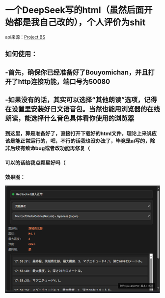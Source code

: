 # 一个DeepSeek写的html（虽然后面开始都是我自己改的），个人评价为shit
api来源：[Project BS](https://telegram-cf.projectbs.cn/zh-CN)
## 如何使用：
## -首先，确保你已经准备好了Bouyomichan，并且打开了http连接功能，端口号为50080
## -如果没有的话，其实可以选择“其他朗读”选项，记得在设置里安装好日文语音包。当然也能用浏览器的在线朗读，能选择什么音色具体看你使用的浏览器
### 到这里，算是准备好了，直接打开下载好的html文件，理论上来说应该是能正常运行的，吧，不行的话我也没办法了，毕竟是ai写的，除非后续有致命bug或者改功能再修复（
### 可以的话给我点颗星好吗（
### 效果图：
![image](https://raw.githubusercontent.com/pulimo999/other/refs/heads/main/jmaeewtts3.0.png)
